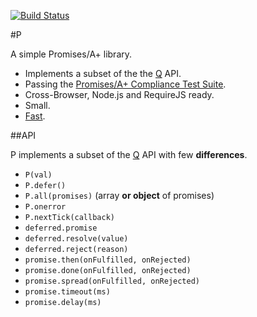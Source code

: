 [![Build Status](https://travis-ci.org/rkatic/p.png?branch=master)](https://travis-ci.org/rkatic/p)

#P

A simple Promises/A+ library.

- Implements a subset of the the [Q](https://github.com/kriskowal/q) API.
- Passing the [Promises/A+ Compliance Test Suite](https://github.com/promises-aplus/promises-tests).
- Cross-Browser, Node.js and RequireJS ready.
- Small.
- [Fast](http://jsperf.com/wqfwewefewrw).

##API

P implements a subset of the [Q](https://github.com/kriskowal/q) API with few **differences**.

- `P(val)`
- `P.defer()`
- `P.all(promises)` (array **or object** of promises)
- `P.onerror`
- `P.nextTick(callback)`
- `deferred.promise`
- `deferred.resolve(value)`
- `deferred.reject(reason)`
- `promise.then(onFulfilled, onRejected)`
- `promise.done(onFulfilled, onRejected)`
- `promise.spread(onFulfilled, onRejected)`
- `promise.timeout(ms)`
- `promise.delay(ms)`
